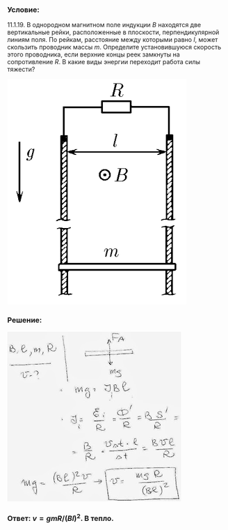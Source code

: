 ###  Условие: 

$11.1.19.$ В однородном магнитном поле индукции $B$ находятся две вертикальные рейки, расположенные в плоскости, перпендикулярной линиям поля. По рейкам, расстояние между которыми равно $l$, может скользить проводник массы $m$. Определите установившуюся скорость этого проводника, если верхние концы реек замкнуты на сопротивление $R$. В какие виды энергии переходит работа силы тяжести? 

![К задаче $11.1.19$|412x517, 30%](../../img/11.1.19/11.1.19.png)

###  Решение: 

![|400x389, 67%](../../img/11.1.19/11119.JPG) 

###  Ответ: $v = gmR/(Bl)^2$. В тепло. 
